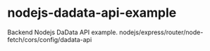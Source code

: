 # nodejs-dadata-api-example
Backend Nodejs DaData API example. nodejs/express/router/node-fetch/cors/config/dadata-api
